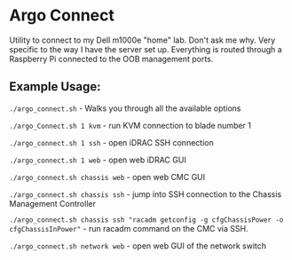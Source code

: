 # Argo Connect

Utility to connect to my Dell m1000e "home" lab. Don't ask me why. 
Very specific to the way I have the server set up. Everything is routed through a Raspberry Pi connected to the OOB management ports.

## Example Usage:

`./argo_connect.sh` - Walks you through all the available options


`./argo_Connect.sh 1 kvm` - run KVM connection to blade number 1


`./argo_connect.sh 1 ssh` - open iDRAC SSH connection


`./argo_connect.sh 1 web` - open web iDRAC GUI


`./argo_connect.sh chassis web` - open web CMC GUI


`./argo_connect.sh chassis ssh` - jump into SSH connection to the Chassis Management Controller


`./argo_connect.sh chassis ssh "racadm getconfig -g cfgChassisPower -o cfgChassisInPower"` - run racadm command on the CMC via SSH.


`./argo_connect.sh network web` - open web GUI of the network switch